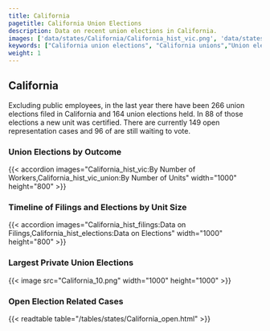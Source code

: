 ```yaml
---
title: California
pagetitle: California Union Elections
description: Data on recent union elections in California.
images: ['data/states/California/California_hist_vic.png', 'data/states/California/California_hist_size.png', 'data/states/California/California_10.png']
keywords: ["California union elections", "California unions","Union elections"]
weight: 1
---
```

##  California

Excluding public employees, in the last year there have been 266 union elections filed in California and 164 union elections held. In 88 of those elections a new unit was certified. There are currently 149 open representation cases and 96 of are still waiting to vote.

### Union Elections by Outcome
{{< accordion images="California_hist_vic:By Number of Workers,California_hist_vic_union:By Number of Units" width="1000" height="800" >}}

### Timeline of Filings and Elections by Unit Size
{{< accordion images="California_hist_filings:Data on Filings,California_hist_elections:Data on Elections" width="1000" height="800" >}}

### Largest Private Union Elections
{{< image src="California_10.png" width="1000" height="1000"  >}}

### Open Election Related Cases
{{< readtable table="/tables/states/California_open.html" >}}


